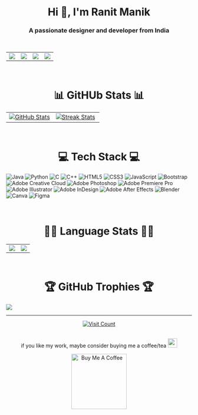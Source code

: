 <h1 align="center">Hi 👋, I'm Ranit Manik</h1>
<h3 align="center">A passionate designer and developer from India</h3>
<br>
<table>
  <tr>
    <td><img src="https://github.com/RanitManik/ranitmanik/assets/138437760/20ba2f39-13d4-452d-963b-195b98312199" /></td>
    <td><img src="https://github.com/RanitManik/ranitmanik/assets/138437760/bc6f9f65-5337-4466-8510-32235815e439" /></td>
    <td><img src="https://github.com/RanitManik/ranitmanik/assets/138437760/bc6f9f65-5337-4466-8510-32235815e439" /></td>
    <td><img src="https://github.com/RanitManik/ranitmanik/assets/138437760/bc6f9f65-5337-4466-8510-32235815e439" /></td>
  </tr>
</table>
<br>
<h1 align="center">📊 GitHUb Stats 📊</h2>

<table width="100%">
  <tr>
    <td width="50%">
        <a href="https://github.com/RanitManik">
          <img align="center" src="https://github-readme-stats-sigma-five.vercel.app/api?username=RanitManik&theme=radical&hide_border=false&include_all_commits=true&count_private=true&show_icons=true" alt="GitHub Stats" />
        </a>
      </td>
    <td width="50%">
        <a href="https://github.com/RanitManik">
          <img align="center" src="https://github-readme-streak-stats-seven-psi.vercel.app?user=RanitManik&theme=radical" alt="Streak Stats" />
        </a>
    </td>
  </tr>
</table>
<br>
<h1 align="center">💻 Tech Stack 💻</h2>

![Java](https://img.shields.io/badge/java-%23ED8B00.svg?style=for-the-badge&logo=java&logoColor=white) ![Python](https://img.shields.io/badge/python-3670A0?style=for-the-badge&logo=python&logoColor=ffdd54) ![C](https://img.shields.io/badge/c-%2300599C.svg?style=for-the-badge&logo=c&logoColor=white) ![C++](https://img.shields.io/badge/c++-%2300599C.svg?style=for-the-badge&logo=c%2B%2B&logoColor=white) ![HTML5](https://img.shields.io/badge/html5-%23E34F26.svg?style=for-the-badge&logo=html5&logoColor=white) ![CSS3](https://img.shields.io/badge/css3-%231572B6.svg?style=for-the-badge&logo=css3&logoColor=white) ![JavaScript](https://img.shields.io/badge/javascript-%23323330.svg?style=for-the-badge&logo=javascript&logoColor=%23F7DF1E) ![Bootstrap](https://img.shields.io/badge/bootstrap-%23563D7C.svg?style=for-the-badge&logo=bootstrap&logoColor=white) ![Adobe Creative Cloud](https://img.shields.io/badge/Adobe%20Creative%20Cloud-DA1F26.svg?style=for-the-badge&logo=Adobe%20Creative%20Cloud&logoColor=white) ![Adobe Photoshop](https://img.shields.io/badge/adobe%20photoshop-%2331A8FF.svg?style=for-the-badge&logo=adobe%20photoshop&logoColor=white) ![Adobe Premiere Pro](https://img.shields.io/badge/Adobe%20Premiere%20Pro-9999FF.svg?style=for-the-badge&logo=Adobe%20Premiere%20Pro&logoColor=white) ![Adobe Illustrator](https://img.shields.io/badge/adobe%20illustrator-%23FF9A00.svg?style=for-the-badge&logo=adobe%20illustrator&logoColor=white) ![Adobe InDesign](https://img.shields.io/badge/Adobe%20InDesign-49021F?style=for-the-badge&logo=adobeindesign&logoColor=FF3366) ![Adobe After Effects](https://img.shields.io/badge/Adobe%20After%20Effects-9999FF.svg?style=for-the-badge&logo=Adobe%20After%20Effects&logoColor=white) ![Blender](https://img.shields.io/badge/blender-%23F5792A.svg?style=for-the-badge&logo=blender&logoColor=white) ![Canva](https://img.shields.io/badge/Canva-%2300C4CC.svg?style=for-the-badge&logo=Canva&logoColor=white) ![Figma](https://img.shields.io/badge/figma-%23F24E1E.svg?style=for-the-badge&logo=figma&logoColor=white)

<br>

<h1 align="center">🧑‍💻 Language Stats 🧑‍💻</h2>

<table width="100%" align="center">
  </tr>
  <tr>
    <td width="50%"  align="center">
        <a href="https://github.com/RanitManik">
          <img align="center" src="https://github-readme-stats.vercel.app/api/top-langs/?username=RanitManik&layout=pie&theme=radical&langs_count=15" />
        </a>
    </td>
    <td width="50%"  align="center">
        <a href="https://github.com/RanitManik">
          <img align="center" src="https://github-readme-stats.vercel.app/api/wakatime?username=RanitManik&layout=compact&theme=radical" />
        </a>
      </td>
  </tr>
</table>
  
<br>
<h1 align="center">🏆 GitHub Trophies 🏆</h2>

![](https://github-profile-trophy.vercel.app/?username=RanitManik&theme=radical&no-frame=false&no-bg=false&margin-w=4)

---

<div align="center">
  <a href="https://visitcount.itsvg.in">
    <img src="https://visitcount.itsvg.in/api?id=RanitManik&icon=0&color=0" alt="Visit Count" />
  </a>
</div>
<br>

<p align="center"> if you like my work, maybe consider buying me a coffee/tea <img src="https://media.giphy.com/media/lRSeZ2ddNwhZ5AgIvk/giphy.gif" width="25">

<p align="center"><a href="https://www.buymeacoffee.com/ranitmanik" target="_blank"><img src="https://cdn.buymeacoffee.com/buttons/v2/default-red.png" alt="Buy Me A Coffee" width="150" ></a>
